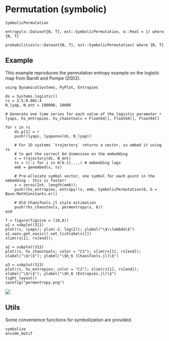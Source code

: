 # Permutation (symbolic)

```@docs
SymbolicPermutation
```

```@docs 
entropy(x::Dataset{N, T}, est::SymbolicPermutation, α::Real = 1) where {N, T}
```

```@docs 
probabilities(x::Dataset{N, T}, est::SymbolicPermutation) where {N, T}
```

## Example 


This example reproduces the permutation entropy example on the logistic map from Bandt and Pompe (2002).

```@example
using DynamicalSystems, PyPlot, Entropies

ds = Systems.logistic()
rs = 3.5:0.001:4
N_lyap, N_ent = 100000, 10000

# Generate one time series for each value of the logistic parameter r
lyaps, hs_entropies, hs_chaostools = Float64[], Float64[], Float64[]

for r in rs
    ds.p[1] = r
    push!(lyaps, lyapunov(ds, N_lyap))
    
    # For 1D systems `trajectory` returns a vector, so embed it using τs
    # to get the correct 6d dimension on the embedding
    x = trajectory(ds, N_ent)
    τs = ([-i for i in 0:6-1]...,) # embedding lags
    emb = genembed(x, τs)
    
    # Pre-allocate symbol vector, one symbol for each point in the embedding - this is faster!
    s = zeros(Int, length(emb));
    push!(hs_entropies, entropy!(s, emb, SymbolicPermutation(6, b = Base.MathConstants.e)))

    # Old ChaosTools.jl style estimation
    push!(hs_chaostools, permentropy(x, 6))
end

f = figure(figsize = (10,6))
a1 = subplot(311)
plot(rs, lyaps); ylim(-2, log(2)); ylabel("\$\\lambda\$")
a1.axes.get_xaxis().set_ticklabels([])
xlim(rs[1], rs[end]);

a2 = subplot(312)
plot(rs, hs_chaostools; color = "C1"); xlim(rs[1], rs[end]); 
xlabel("\$r\$"); ylabel("\$h_6 (ChaosTools.jl)\$")

a3 = subplot(313)
plot(rs, hs_entropies; color = "C2"); xlim(rs[1], rs[end]); 
xlabel("\$r\$"); ylabel("\$h_6 (Entropies.jl)\$")
tight_layout()
savefig("permentropy.png")
```

![](permentropy.png)

## Utils

Some convenience functions for symbolization are provided.

```@docs 
symbolize
encode_motif
```